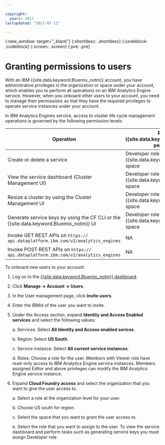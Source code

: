 ```yaml
---

copyright:
  years: 2017
lastupdated: "2017-07-12"

---
```


<!-- Attribute definitions -->
{:new_window: target="_blank"}
{:shortdesc: .shortdesc}
{:codeblock: .codeblock}
{:screen: .screen}
{:pre: .pre}

# Granting permissions to users

With an IBM {{site.data.keyword.Bluemix_notm}} account, you have administrative privileges in the organization or space under your account, which enables you to perform all operations on an IBM Analytics Engine service. However, when you onboard other users to your account, you need to manage their permissions so that they have the required privileges to operate service instances under your account.

In IBM Analytics Engines service, access to cluster life cycle management operations is governed by the following permission levels:

| Operation | Required {{site.data.keyword.Bluemix_notm}} permissions | Required IAM permissions |
|-----------|------------------------------|--------------------------|
| Create or delete a service | Developer role to the {{site.data.keyword.Bluemix_notm}} space | None |
| View the service dashboard (Cluster Management UI) | Developer role to the {{site.data.keyword.Bluemix_notm}} space | Viewer and above |
| Resize a cluster by using the Cluster Management UI | Developer role to the {{site.data.keyword.Bluemix_notm}} space | Editor and above |
| Generate service keys by using the CF CLI or the {{site.data.keyword.Bluemix_notm}} UI | Developer role to the {{site.data.keyword.Bluemix_notm}} space | None |
| Invoke  GET REST APIs on `https:// api.dataplatform.ibm.com/v2/analytics_engines` | NA | Viewer and above |
| Invoke POST  REST APIs on `https:// api.dataplatform.ibm.com/v2/analytics_engines`| NA | Editor and above |

To onboard new users to your account:

1.	Log on to the [{{site.data.keyword.Bluemix_notm}} dashboard](https://console.bluemix.net). 

2.	Click **Manage -> Account -> Users**.

3.	In the User management page, click **Invite users**.

4.	Enter the IBMid of the user you want to invite. 

5.	Under the Access section, expand **Identity and Access Enabled services** and select the following values:

	a.	Services: Select **All Identity and Access enabled serices**.
	
	b.	Region: Select **US South**.

	c.	Service instance: Select **All current service instances**.

	d.	Roles: Choose a role for the user. Members with Viewer role have read-only access to IBM Analytics Engine service instances. Members assigned Editor and above privileges can modify the IBM Analytics Engine service instance.

6.	Expand **Cloud Foundry access** and select the organization that you want to give the user access to.
 
	a. Select a role at the organization level for your user.
	
	b.	Choose US south for region.

	c.	Select the space that you want to grant the user access to.

	e.	Select the role that you want to assign to the user. To view the service dashboard and perform tasks such as generating service keys you must assign Developer role.


